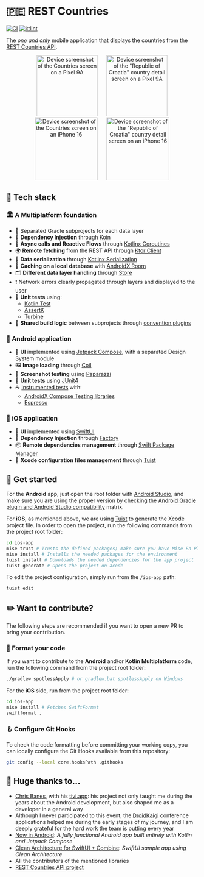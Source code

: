 # 🇵🇪 REST Countries

[![CI](https://github.com/razvanred/rest-countries-mobile/actions/workflows/ci.yml/badge.svg?branch=main)](https://github.com/razvanred/rest-countries-mobile/actions/workflows/ci.yml)
[![ktlint](https://img.shields.io/badge/ktlint%20code--style-%E2%9D%A4-FF4081)](https://pinterest.github.io/ktlint/)

The _one and only_ mobile application that displays the countries from the [REST Countries API](https://restcountries.com/).

<div align="center" style="margin:auto;vertical-align:middle;">
   <picture>
      <source media="(prefers-color-scheme: dark)" srcset="docs/assets/pixel9pro-dark-countries-screen.png" />
      <source media="(prefers-color-scheme: light)" srcset="docs/assets/pixel9pro-light-countries-screen.png" />
      <img alt="Device screenshot of the Countries screen on a Pixel 9A" src="docs/assets/pixel9pro-light-countries-screen.png" width="160" hspace="10" />
   </picture>
   <picture>
      <source media="(prefers-color-scheme: dark)" srcset="docs/assets/pixel9pro-dark-details-screen.png" />
      <source media="(prefers-color-scheme: light)" srcset="docs/assets/pixel9pro-light-details-screen.png" />
      <img alt='Device screenshot of the "Republic of Croatia" country detail screen on a Pixel 9A' src="docs/assets/pixel9pro-light-details-screen.png" width="160" hspace="10" />
   </picture>
   <picture>
      <source media="(prefers-color-scheme: dark)" srcset="docs/assets/iphone16-dark-countries-screen.png" />
      <source media="(prefers-color-scheme: light)" srcset="docs/assets/iphone16-light-countries-screen.png" />
      <img alt="Device screenshot of the Countries screen on an iPhone 16" src="docs/assets/iphone16-light-countries-screen.png" width="165" hspace="10" />
   </picture>
   <picture>
      <source media="(prefers-color-scheme: dark)" srcset="docs/assets/iphone16-dark-details-screen.png" />
      <source media="(prefers-color-scheme: light)" srcset="docs/assets/iphone16-light-details-screen.png" />
      <img alt='Device screenshot of the "Republic of Croatia" country detail screen on an iPhone 16' src="docs/assets/iphone16-light-details-screen.png" width="165" hspace="10" />
   </picture>
</div>

## 🌟 Tech stack

### 🏛️ A Multiplatform foundation

- 🛂 Separated Gradle subprojects for each data layer
- 💉 **Dependency Injection** through [Koin](https://github.com/InsertKoinIO/koin)
- 🌊 **Async calls and Reactive Flows** through [Kotlinx Coroutines](https://github.com/Kotlin/kotlinx.coroutines)
- 🌍 **Remote fetching** from the REST API through [Ktor Client](https://github.com/ktorio/ktor)
- 📄 **Data serialization** through [Kotlinx Serialization](https://github.com/Kotlin/kotlinx.serialization)
- 🍔 **Caching on a local database** with [AndroidX Room](https://developer.android.com/jetpack/androidx/releases/room)
- 🗂️ **Different data layer handling** through [Store](https://github.com/MobileNativeFoundation/Store)
- ❗️ Network errors clearly propagated through layers and displayed to the user
- 🧪 **Unit tests** using:
  - [Kotlin Test](https://kotlinlang.org/api/core/kotlin-test/)
  - [AssertK](https://github.com/willowtreeapps/assertk)
  - [Turbine](https://github.com/cashapp/turbine)
- 🧩 **Shared build logic** between subprojects through [convention plugins](https://docs.gradle.org/current/samples/sample_convention_plugins.html)

### 🤖 Android application

- 🎨 **UI** implemented using [Jetpack Compose](https://developer.android.com/compose), with a separated Design System module
- 🖼️ **Image loading** through [Coil](https://github.com/coil-kt/coil)
- 📸 **Screenshot testing** using [Paparazzi](https://github.com/cashapp/paparazzi)
- 🧪 **Unit tests** using [JUnit4](https://github.com/junit-team/junit4)
- ☕️ [Instrumented tests](https://developer.android.com/training/testing/instrumented-tests) with:
  - [AndroidX Compose Testing libraries](https://developer.android.com/develop/ui/compose/testing)
  - [Espresso](https://developer.android.com/training/testing/espresso)

### 🍎 iOS application

- 🎨 **UI** implemented using [SwiftUI](https://developer.apple.com/swiftui/)
- 💉 **Dependency Injection** through [Factory](https://github.com/hmlongco/Factory)
- 📦 **Remote dependencies management** through [Swift Package Manager](https://github.com/swiftlang/swift-package-manager)
- 🧰 **Xcode configuration files management** through [Tuist](https://github.com/tuist/tuist)

## 🚀 Get started

For the **Android** app, just open the root folder with [Android Studio](https://developer.android.com/studio), and make sure you are using the proper version by checking the [Android Gradle plugin and Android Studio compatibility](https://developer.android.com/build/releases/gradle-plugin#android_gradle_plugin_and_android_studio_compatibility) matrix.

For **iOS**, as mentioned above, we are using [Tuist](https://github.com/tuist/tuist) to generate the Xcode project file. In order to open the project, run the following commands from the project root folder:

```bash
cd ios-app
mise trust # Trusts the defined packages; make sure you have Mise En Place installed on your machine
mise install # Installs the needed packages for the environment
tuist install # Downloads the needed dependencies for the app project
tuist generate # Opens the project on Xcode
```

To edit the project configuration, simply run from the `/ios-app` path:

```bash
tuist edit
```

## ✏️ Want to contribute?

The following steps are recommended if you want to open a new PR to bring your contribution.

### 🧼 Format your code

If you want to contribute to the **Android** and/or **Kotlin Multiplatform** code, run the following command from the project root folder:

```bash
./gradlew spotlessApply # or gradlew.bat spotlessApply on Windows
```

For the **iOS** side, run from the project root folder:

```bash
cd ios-app
mise install # Fetches SwiftFormat
swiftformat .
```

### 🪝 Configure Git Hooks

To check the code formatting before committing your working copy, you can locally configure the Git Hooks available from this repository:

```bash
git config --local core.hooksPath .githooks
```

## 💟 Huge thanks to…

- [Chris Banes](https://chrisbanes.me/), with his [tivi.app](https://github.com/chrisbanes/tivi): his project not only taught me during the years
    about the Android development, but also shaped me as a developer in a general way
- Although I never participated to this event, the [DroidKaigi](https://github.com/DroidKaigi) conference applications helped me
    during the early stages of my journey, and I am deeply grateful for the hard work the team is putting every year
- [Now in Android](https://github.com/android/nowinandroid): _A fully functional Android app built entirely with Kotlin and Jetpack Compose_
- [Clean Architecture for SwiftUI + Combine](https://github.com/nalexn/clean-architecture-swiftui/): _SwiftUI sample app using Clean Architecture_
- All the contributors of the mentioned libraries
- [REST Countries API project](https://gitlab.com/restcountries/restcountries)

